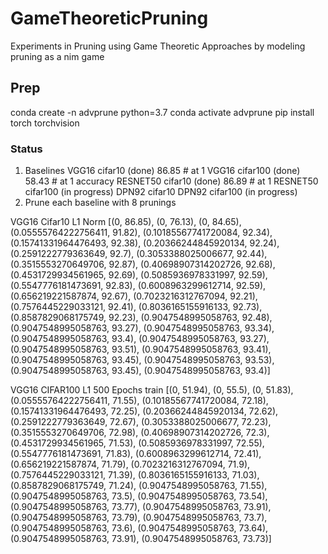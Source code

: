 # GameTheoreticPruning
Experiments in Pruning using Game Theoretic Approaches by modeling pruning as a nim game

## Prep
conda create -n advprune python=3.7
conda activate advprune
pip install torch torchvision 


### Status
1. Baselines
    VGG16 cifar10 (done) 86.85 # at 1
    VGG16 cifar100 (done) 58.43 # at 1 accuracy
    RESNET50 cifar10 (done) 86.89 # at 1
    RESNET50 cifar100 (in progress)
    DPN92 cifar10 
    DPN92 cifar100  (in progress)
2. Prune each baseline with 8 prunings




VGG16 Cifar10 L1 Norm 
[(0, 86.85), (0, 76.13), (0, 84.65), (0.05555764222756411, 91.82), (0.10185567741720084, 92.34), (0.15741331964476493, 92.38), (0.20366244845920134, 92.24), (0.2591222779363649, 92.7), (0.3053388025006677, 92.44), (0.3515553270649706, 92.87), (0.40698907314202726, 92.68), (0.4531729934561965, 92.69), (0.5085936978331997, 92.59), (0.5547776181473691, 92.83), (0.6008963299612714, 92.59), (0.656219221587874, 92.67), (0.7023216312767094, 92.21), (0.7576445229033121, 92.41), (0.8036165155916133, 92.73), (0.8587829068175749, 92.23), (0.9047548995058763, 92.48), (0.9047548995058763, 93.27), (0.9047548995058763, 93.34), (0.9047548995058763, 93.4), (0.9047548995058763, 93.27), (0.9047548995058763, 93.51), (0.9047548995058763, 93.41), (0.9047548995058763, 93.45), (0.9047548995058763, 93.53), (0.9047548995058763, 93.45), (0.9047548995058763, 93.4)]



VGG16 CIFAR100 L1 500 Epochs train
[(0, 51.94), (0, 55.5), (0, 51.83), (0.05555764222756411, 71.55), (0.10185567741720084, 72.18), (0.15741331964476493, 72.25), (0.20366244845920134, 72.62), (0.2591222779363649, 72.67), (0.3053388025006677, 72.23), (0.3515553270649706, 72.98), (0.40698907314202726, 72.3), (0.4531729934561965, 71.53), (0.5085936978331997, 72.55), (0.5547776181473691, 71.83), (0.6008963299612714, 72.41), (0.656219221587874, 71.79), (0.7023216312767094, 71.9), (0.7576445229033121, 71.39), (0.8036165155916133, 71.03), (0.8587829068175749, 71.24), (0.9047548995058763, 71.55), (0.9047548995058763, 73.5), (0.9047548995058763, 73.54), (0.9047548995058763, 73.77), (0.9047548995058763, 73.91), (0.9047548995058763, 73.79), (0.9047548995058763, 73.7), (0.9047548995058763, 73.6), (0.9047548995058763, 73.64), (0.9047548995058763, 73.91), (0.9047548995058763, 73.73)]

